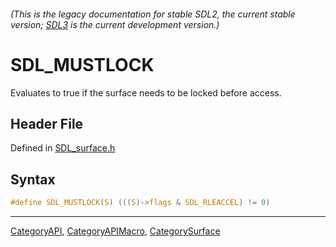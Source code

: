 ###### (This is the legacy documentation for stable SDL2, the current stable version; [SDL3](https://wiki.libsdl.org/SDL3/) is the current development version.)
# SDL_MUSTLOCK

Evaluates to true if the surface needs to be locked before access.

## Header File

Defined in [SDL_surface.h](https://github.com/libsdl-org/SDL/blob/SDL2/include/SDL_surface.h)

## Syntax

```c
#define SDL_MUSTLOCK(S) (((S)->flags & SDL_RLEACCEL) != 0)
```

----
[CategoryAPI](CategoryAPI), [CategoryAPIMacro](CategoryAPIMacro), [CategorySurface](CategorySurface)

